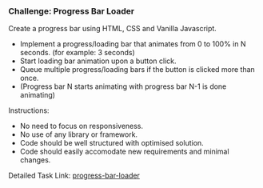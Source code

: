 ### Challenge: Progress Bar Loader

Create a progress bar using HTML, CSS and Vanilla Javascript.

* Implement a progress/loading bar that animates from 0 to 100% in N seconds. (for example: 3 seconds)
* Start loading bar animation upon a button click.
* Queue multiple progress/loading bars if the button is clicked more than once.
* (Progress bar N starts animating with progress bar N-1 is done animating)

Instructions:
* No need to focus on responsiveness.
* No use of any library or framework.
* Code should be well structured with optimised solution.
* Code should easily accomodate new requirements and minimal changes.

Detailed Task Link: [progress-bar-loader](https://github.com/devkodeio/the-dom-challenge/blob/main/progress-bar)
